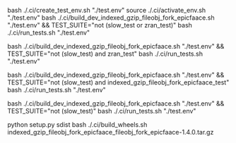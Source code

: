 
bash ./.ci/create_test_env.sh "./test.env"
source ./.ci/activate_env.sh "./test.env"
bash ./.ci/build_dev_indexed_gzip_fileobj_fork_epicfaace.sh "./test.env" && TEST_SUITE="not (slow_test or zran_test)" bash  ./.ci/run_tests.sh "./test.env"


bash ./.ci/build_dev_indexed_gzip_fileobj_fork_epicfaace.sh "./test.env" && TEST_SUITE="not (slow_test) and zran_test" bash  ./.ci/run_tests.sh "./test.env"

bash ./.ci/build_dev_indexed_gzip_fileobj_fork_epicfaace.sh "./test.env" && TEST_SUITE="not (slow_test) and indexed_gzip_fileobj_fork_epicfaace_test" bash  ./.ci/run_tests.sh "./test.env"

bash ./.ci/build_dev_indexed_gzip_fileobj_fork_epicfaace.sh "./test.env" && TEST_SUITE="not (slow_test)" bash  ./.ci/run_tests.sh "./test.env"

python setup.py sdist
bash ./.ci/build_wheels.sh
indexed_gzip_fileobj_fork_epicfaace_fileobj_fork_epicfaace-1.4.0.tar.gz